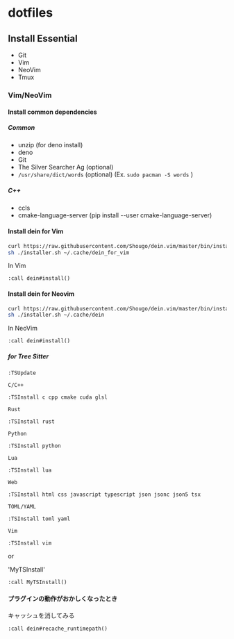 # dotfiles

## Install Essential

- Git
- Vim
- NeoVim
- Tmux

### Vim/NeoVim

#### Install common dependencies

##### Common

- unzip (for deno install)
- deno
- Git
- The Silver Searcher Ag (optional)
- `/usr/share/dict/words` (optional) (Ex. `sudo pacman -S words` )

##### C++

- ccls
- cmake-language-server (pip install --user cmake-language-server)

#### Install dein for Vim

```bash
curl https://raw.githubusercontent.com/Shougo/dein.vim/master/bin/installer.sh > installer.sh
sh ./installer.sh ~/.cache/dein_for_vim
```

In Vim

```
:call dein#install()
```

#### Install dein for Neovim

```bash
curl https://raw.githubusercontent.com/Shougo/dein.vim/master/bin/installer.sh > installer.sh
sh ./installer.sh ~/.cache/dein
```

In NeoVim

```
:call dein#install()
```

##### for Tree Sitter
```
:TSUpdate
```

`C/C++`
```
:TSInstall c cpp cmake cuda glsl
```

`Rust`
```
:TSInstall rust
```

`Python`
```
:TSInstall python
```

`Lua`
```
:TSInstall lua
```

`Web`
```
:TSInstall html css javascript typescript json jsonc json5 tsx
```

`TOML/YAML` 
```
:TSInstall toml yaml
```

`Vim`
```
:TSInstall vim
```

or

'MyTSInstall'
```
:call MyTSInstall()
```

#### プラグインの動作がおかしくなったとき

キャッシュを消してみる

```
:call dein#recache_runtimepath()
```
